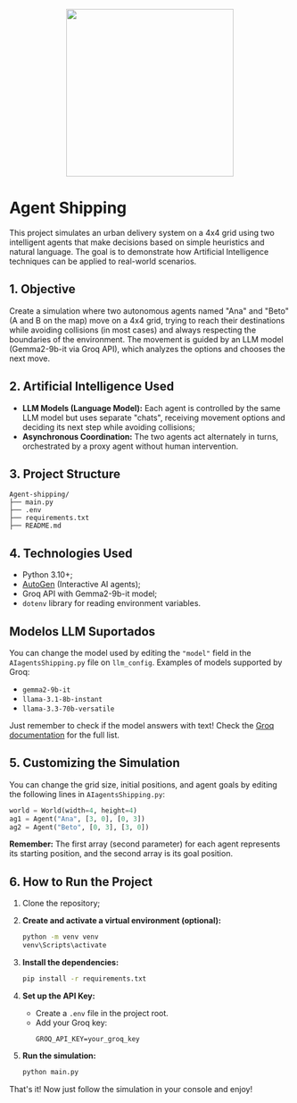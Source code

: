 <p align="center">
    <img loading="lazy" src="https://files.engaged.com.br/5db0810e95b4f900077e887e/account/5db0810e95b4f900077e887e/xMCS8NFKTMqwhefy8WLd_catolica-horizontal.png" width="300">
</p>

# Agent Shipping

This project simulates an urban delivery system on a 4x4 grid using two intelligent agents that make decisions based on simple heuristics and natural language. The goal is to demonstrate how Artificial Intelligence techniques can be applied to real-world scenarios.

## 1. Objective

Create a simulation where two autonomous agents named "Ana" and "Beto" (A and B on the map) move on a 4x4 grid, trying to reach their destinations while avoiding collisions (in most cases) and always respecting the boundaries of the environment. The movement is guided by an LLM model (Gemma2-9b-it via Groq API), which analyzes the options and chooses the next move.

## 2. Artificial Intelligence Used

- **LLM Models (Language Model):** Each agent is controlled by the same LLM model but uses separate "chats", receiving movement options and deciding its next step while avoiding collisions;
- **Asynchronous Coordination:** The two agents act alternately in turns, orchestrated by a proxy agent without human intervention.

## 3. Project Structure

```
Agent-shipping/
├── main.py
├── .env
├── requirements.txt
├── README.md
```

## 4. Technologies Used

- Python 3.10+;
- [AutoGen](https://github.com/microsoft/autogen) (Interactive AI agents);
- Groq API with Gemma2-9b-it model;
- `dotenv` library for reading environment variables.

## Modelos LLM Suportados

You can change the model used by editing the `"model"` field in the `AIagentsShipping.py` file on `llm_config`. Examples of models supported by Groq:

- `gemma2-9b-it`
- `llama-3.1-8b-instant`
- `llama-3.3-70b-versatile`

Just remember to check if the model answers with text! Check the [Groq documentation](https://console.groq.com/docs/models) for the full list.

## 5. Customizing the Simulation

You can change the grid size, initial positions, and agent goals by editing the following lines in `AIagentsShipping.py`:

```python
world = World(width=4, height=4)
ag1 = Agent("Ana", [3, 0], [0, 3])
ag2 = Agent("Beto", [0, 3], [3, 0])
```

**Remember:** The first array (second parameter) for each agent represents its starting position, and the second array is its goal position.

## 6. How to Run the Project

1. Clone the repository;

2. **Create and activate a virtual environment (optional):**
    ```bash
    python -m venv venv
    venv\Scripts\activate
    ```

3. **Install the dependencies:**
    ```bash
    pip install -r requirements.txt
    ```

4. **Set up the API Key:**
    - Create a `.env` file in the project root.
    - Add your Groq key:
      ```
      GROQ_API_KEY=your_groq_key
      ```

5. **Run the simulation:**
    ```bash
    python main.py
    ```

That's it! Now just follow the simulation in your console and enjoy!